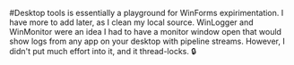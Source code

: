 #Desktop tools is essentially a playground for WinForms expirimentation. I have more to add later, as I clean my local source.
WinLogger and WinMonitor were an idea I had to have a monitor window open that would show logs from any app on your desktop with pipeline streams. 
However, I didn't put much effort into it, and it thread-locks. 🔒

